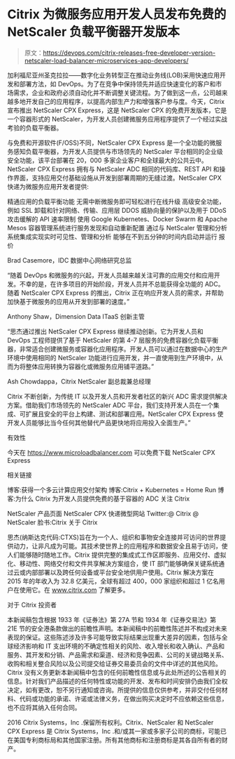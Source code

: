 # Citrix 为微服务应用开发人员发布免费的 NetScaler 负载平衡器开发版本

> 原文：<https://devops.com/citrix-releases-free-developer-version-netscaler-load-balancer-microservices-app-developers/>

加利福尼亚州圣克拉拉——数字化业务转型正在推动业务线(LOB)采用快速应用开发和部署方法，如 DevOps。为了在竞争中保持领先并适应快速变化的客户和市场需求，企业和政府必须自动化并不断调整关键流程。为了做到这一点，公司越来越多地开发自己的应用程序，以提高内部生产力和增强客户参与度。今天，Citrix 宣布推出 NetScaler CPX Express，这是 NetScaler CPX 的免费开发版本，它是一个容器形式的 NetScaler，为开发人员创建微服务应用程序提供了一个经过实战考验的负载平衡器。

与免费和开源软件(F/OSS)不同，NetScaler CPX Express 是一个全功能的微服务感知负载平衡器，为开发人员提供与市场领先的 NetScaler 平台相同的企业级安全功能，该平台部署在 20，000 多家企业客户和全球最大的公共云中。NetScaler CPX Express 拥有与 NetScaler ADC 相同的代码库、REST API 和操作界面，支持应用交付基础设施从开发到部署周期的无缝过渡。NetScaler CPX 快递为微服务应用开发者提供:

精通应用的负载平衡功能
无需中断微服务即可轻松进行在线升级
高级安全功能，例如 SSL 卸载和针对网络、传输、应用层 DDOS 威胁向量的保护以及用于 DDoS 攻击缓解的 API 速率限制
使用 Google Kubernetes、Docker Swarm 和 Apache Mesos 容器管理系统进行服务发现和自动重新配置
通过与 NetScaler 管理和分析系统集成实现实时可见性、管理和分析
能够在不到五分钟的时间内启动并运行
报价

Brad Casemore，IDC 数据中心网络研究总监

“随着 DevOps 和微服务的兴起，开发人员越来越关注可靠的应用交付和应用开发。不幸的是，在许多项目的开始阶段，开发人员并不总能获得全功能的 ADC。随着 NetScaler CPX Express 的推出，Citrix 正在响应开发人员的需求，并帮助加快基于微服务的应用从开发到部署的速度。”

Anthony Shaw，Dimension Data ITaaS 创新主管

“思杰通过推出 NetScaler CPX Express 继续推动创新。它为开发人员和 DevOps 工程师提供了基于 NetScaler 的第 4-7 层服务的免费容器化负载平衡器，非常适合创建微服务或容器化应用程序。开发人员可以通过在数据中心的生产环境中使用相同的 NetScaler 功能进行应用开发，并一直使用到生产环境中，从而为将整体应用转换为容器化或微服务应用铺平道路。”

Ash Chowdappa，Citrix NetScaler 副总裁兼总经理

Citrix 不断创新，为传统 IT 以及开发人员和开发者社区的新兴 ADC 需求提供解决方案。借助我们市场领先的 NetScaler ADC 平台，我们支持开发人员在一个集成、可扩展且安全的平台上构建、测试和部署应用。NetScaler CPX Express 使开发人员能够比当今任何其他替代产品更快地将应用投入全面生产。”

有效性

今天在 https://www.microloadbalancer.com 可以免费下载 NetScaler CPX Express

相关链接

博客:获得一个多云计算应用交付架构
博客:Citrix + Kubernetes = Home Run
博客:为什么 Citrix 为开发人员提供免费的基于容器的 ADC
关注 Citrix

NetScaler 产品页面
NetScaler CPX 快递微型网站
Twitter:@ Citrix @ NetScaler
脸书:Citrix
关于 Citrix

思杰(纳斯达克代码:CTXS)旨在为一个人、组织和事物安全连接并可访问的世界提供动力，让非凡成为可能。其技术使世界上的应用程序和数据安全且易于访问，使人们能够随时随地工作。Citrix 提供完整的集成式工作区即服务、应用交付、虚拟化、移动性、网络交付和文件共享解决方案组合，使 IT 部门能够确保关键系统通过云或内部部署以及跨任何设备或平台安全地供用户使用。Citrix 解决方案在 2015 年的年收入为 32.8 亿美元，全球有超过 400，000 家组织和超过 1 亿名用户在使用它。在 www.citrix.com 了解更多。

对于 Citrix 投资者

本新闻稿包含根据 1933 年《证券法》第 27A 节和 1934 年《证券交易法》第 21E 节的安全港条款做出的前瞻性声明。本新闻稿中的前瞻性陈述并不构成对未来表现的保证。这些陈述涉及许多可能导致实际结果出现重大差异的因素，包括与全球经济影响和 IT 支出环境的不确定性相关的风险、收入增长和收入确认、产品和服务、其开发和分销、产品需求和渠道、经济和竞争因素、公司的关键战略关系、收购和相关整合风险以及公司提交给证券交易委员会的文件中详述的其他风险。Citrix 没有义务更新本新闻稿中包含的任何前瞻性信息或与此处所述的公告相关的信息。针对我们产品描述的任何特性或功能的开发、发布和时间安排仍由我们全权决定，如有更改，恕不另行通知或咨询。所提供的信息仅供参考，并非交付任何材料、代码或功能的承诺、许诺或法律义务，在做出购买决定时不应依赖这些信息，也不应将其纳入任何合同。

2016 Citrix Systems，Inc .保留所有权利。Citrix、NetScaler 和 NetScaler CPX Express 是 Citrix Systems，Inc .和/或其一家或多家子公司的商标，可能已在美国专利商标局和其他国家注册。所有其他商标和注册商标是其各自所有者的财产。